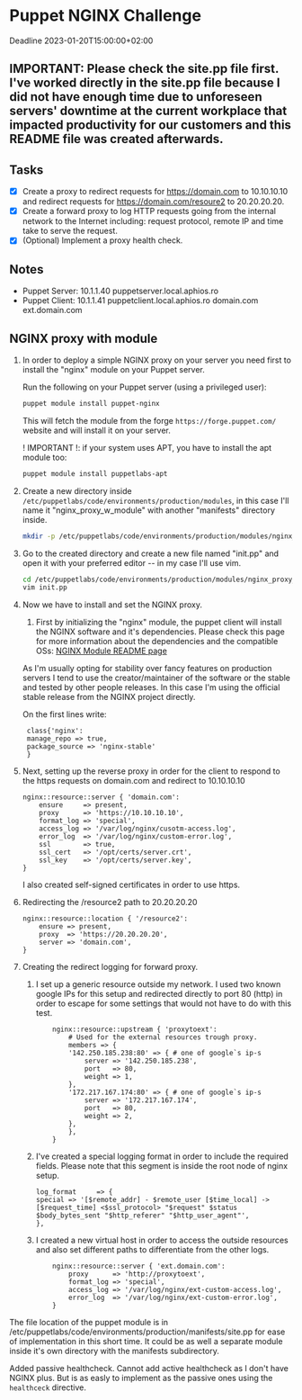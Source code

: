 # Puppet NGINX Challenge

Deadline 2023-01-20T15:00:00+02:00

## IMPORTANT: Please check the site.pp file first. I've worked directly in the site.pp file because I did not have enough time due to unforeseen servers' downtime at the current workplace that impacted productivity for our customers and this README file was created afterwards.

## Tasks

- [x] Create a proxy to redirect requests for https://domain.com to 10.10.10.10 and redirect requests for https://domain.com/resoure2 to 20.20.20.20.
- [x] Create a forward proxy to log HTTP requests going from the internal network to the Internet including: request protocol, remote IP and time take to serve the request.
- [x] (Optional) Implement a proxy health check.

## Notes

- Puppet Server: 10.1.1.40 puppetserver.local.aphios.ro
- Puppet Client: 10.1.1.41 puppetclient.local.aphios.ro domain.com ext.domain.com

## NGINX proxy with module

1. In order to deploy a simple NGINX proxy on your server you need first to install the "nginx" module on your Puppet server.

    Run the following on your Puppet server (using a privileged user):

    ```bash
    puppet module install puppet-nginx
    ```
    This will fetch the module from the forge `https://forge.puppet.com/` website and will install it on your server.

    ! IMPORTANT !: if your system uses APT, you have to install the apt module too:
    ``` bash
    puppet module install puppetlabs-apt
    ```

2. Create a new directory inside `/etc/puppetlabs/code/environments/production/modules`, in this case I'll name it "nginx_proxy_w_module" with another "manifests" directory inside.

    ```bash
    mkdir -p /etc/puppetlabs/code/environments/production/modules/nginx_proxy_w_module/manifests
    ```
3. Go to the created directory and create a new file named "init.pp" and open it with your preferred editor -- in my case I'll use vim.

    ```bash
    cd /etc/puppetlabs/code/environments/production/modules/nginx_proxy_w_module/manifests
    vim init.pp
    ```
4. Now we have to install and set the NGINX proxy.
   1. First by initializing the "nginx" module, the puppet client will install the NGINX software and it's dependencies. Please check this page for more information about the dependencies and the compatible OSs: [NGINX Module README page](https://forge.puppet.com/modules/puppet/nginx/readme)
   
   As I'm usually opting for stability over fancy features on production servers I tend to use the creator/maintainer of the software or the stable and tested by other people releases. In this case I'm using the official stable release from the NGINX project directly.

   On the first lines write:

   ```puppet
    class{'nginx':
    manage_repo => true,
    package_source => 'nginx-stable'
    }
   ```

5. Next, setting up the reverse proxy in order for the client to respond to the https requests on domain.com and redirect to 10.10.10.10

    ```puppet
    nginx::resource::server { 'domain.com':
        ensure     => present,
        proxy      => 'https://10.10.10.10',
        format_log => 'special',
        access_log => '/var/log/nginx/cusotm-access.log',
        error_log  => '/var/log/nginx/custom-error.log',
        ssl        => true,
        ssl_cert   => '/opt/certs/server.crt',
        ssl_key    => '/opt/certs/server.key',
    }
    ```
    I also created self-signed certificates in order to use https.

6. Redirecting the /resource2 path to 20.20.20.20

    ```puppet
    nginx::resource::location { '/resource2':
        ensure => present,
        proxy  => 'https://20.20.20.20',
        server => 'domain.com',
    }
    ```

7. Creating the redirect logging for forward proxy.

    1. I set up a generic resource outside my network. I used two known google IPs for this setup and redirected directly to port 80 (http) in order to escape for some settings that would not have to do with this test.

        ```puppet
            nginx::resource::upstream { 'proxytoext':
                # Used for the external resources trough proxy.
                members => {
                '142.250.185.238:80' => { # one of google`s ip-s
                    server => '142.250.185.238',
                    port   => 80,
                    weight => 1,
                },
                '172.217.167.174:80' => { # one of google`s ip-s
                    server => '172.217.167.174',
                    port   => 80,
                    weight => 2,
                },
                },
            }
        ```
    2. I've created a special logging format in order to include the required fields. Please note that this segment is inside the root node of nginx setup.

        ```puppet
        log_format     => {
        special => '[$remote_addr] - $remote_user [$time_local] -> [$request_time] <$ssl_protocol> "$request" $status $body_bytes_sent "$http_referer" "$http_user_agent"',
        },
        ```

    3. I created a new virtual host in order to access the outside resources and also set different paths to differentiate from the other logs.
   
        ```puppet
            nginx::resource::server { 'ext.domain.com':
                proxy      => 'http://proxytoext',
                format_log => 'special',
                access_log => '/var/log/nginx/ext-custom-access.log',
                error_log  => '/var/log/nginx/ext-custom-error.log',
            }
        ```

The file location of the puppet module is in /etc/puppetlabs/code/environments/production/manifests/site.pp for ease of implementation in this short time. It could be as well a separate module inside it's own directory with the manifests subdirectory.

Added passive healthcheck.
Cannot add active healthcheck as I don't have NGINX plus. But is as easly to implement as the passive ones using the `healthceck` directive.
